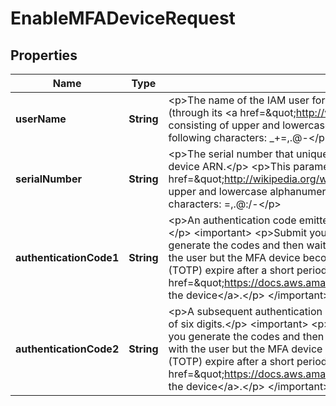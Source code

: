 

# EnableMFADeviceRequest


## Properties

| Name | Type | Description | Notes |
|------------ | ------------- | ------------- | -------------|
|**userName** | **String** | &lt;p&gt;The name of the IAM user for whom you want to enable the MFA device.&lt;/p&gt; &lt;p&gt;This parameter allows (through its &lt;a href&#x3D;\&quot;http://wikipedia.org/wiki/regex\&quot;&gt;regex pattern&lt;/a&gt;) a string of characters consisting of upper and lowercase alphanumeric characters with no spaces. You can also include any of the following characters: _+&#x3D;,.@-&lt;/p&gt; |  |
|**serialNumber** | **String** | &lt;p&gt;The serial number that uniquely identifies the MFA device. For virtual MFA devices, the serial number is the device ARN.&lt;/p&gt; &lt;p&gt;This parameter allows (through its &lt;a href&#x3D;\&quot;http://wikipedia.org/wiki/regex\&quot;&gt;regex pattern&lt;/a&gt;) a string of characters consisting of upper and lowercase alphanumeric characters with no spaces. You can also include any of the following characters: &#x3D;,.@:/-&lt;/p&gt; |  |
|**authenticationCode1** | **String** | &lt;p&gt;An authentication code emitted by the device. &lt;/p&gt; &lt;p&gt;The format for this parameter is a string of six digits.&lt;/p&gt; &lt;important&gt; &lt;p&gt;Submit your request immediately after generating the authentication codes. If you generate the codes and then wait too long to submit the request, the MFA device successfully associates with the user but the MFA device becomes out of sync. This happens because time-based one-time passwords (TOTP) expire after a short period of time. If this happens, you can &lt;a href&#x3D;\&quot;https://docs.aws.amazon.com/IAM/latest/UserGuide/id_credentials_mfa_sync.html\&quot;&gt;resync the device&lt;/a&gt;.&lt;/p&gt; &lt;/important&gt; |  |
|**authenticationCode2** | **String** | &lt;p&gt;A subsequent authentication code emitted by the device.&lt;/p&gt; &lt;p&gt;The format for this parameter is a string of six digits.&lt;/p&gt; &lt;important&gt; &lt;p&gt;Submit your request immediately after generating the authentication codes. If you generate the codes and then wait too long to submit the request, the MFA device successfully associates with the user but the MFA device becomes out of sync. This happens because time-based one-time passwords (TOTP) expire after a short period of time. If this happens, you can &lt;a href&#x3D;\&quot;https://docs.aws.amazon.com/IAM/latest/UserGuide/id_credentials_mfa_sync.html\&quot;&gt;resync the device&lt;/a&gt;.&lt;/p&gt; &lt;/important&gt; |  |



